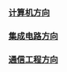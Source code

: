 ### [计算机方向](grad-application/学习杂谈/就业/计算机/README.md)

### [集成电路方向](grad-application/学习杂谈/就业/集成电路/README.md)

### [通信工程方向](grad-application/学习杂谈/就业/通信工程/README.md)